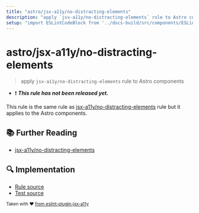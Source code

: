 ```yaml
---
title: "astro/jsx-a11y/no-distracting-elements"
description: "apply `jsx-a11y/no-distracting-elements` rule to Astro components"
setup: "import ESLintCodeBlock from '../docs-build/src/components/ESLintCodeBlockWrap.astro'"
---
```


# astro/jsx-a11y/no-distracting-elements

> apply `jsx-a11y/no-distracting-elements` rule to Astro components

- :exclamation: <badge text="This rule has not been released yet." vertical="middle" type="error"> **_This rule has not been released yet._** </badge>

This rule is the same rule as [jsx-a11y/no-distracting-elements](https://github.com/jsx-eslint/eslint-plugin-jsx-a11y/tree/HEAD/docs/rules/no-distracting-elements.md) rule but it applies to the Astro components.

## :books: Further Reading

- [jsx-a11y/no-distracting-elements](https://github.com/jsx-eslint/eslint-plugin-jsx-a11y/tree/HEAD/docs/rules/no-distracting-elements.md)

## :mag: Implementation

- [Rule source](https://github.com/ota-meshi/eslint-plugin-astro/blob/main/src/rules/jsx-a11y/no-distracting-elements.ts)
- [Test source](https://github.com/ota-meshi/eslint-plugin-astro/blob/main/tests/src/rules/jsx-a11y/no-distracting-elements.ts)

<sup>Taken with ❤️ [from eslint-plugin-jsx-a11y](https://github.com/jsx-eslint/eslint-plugin-jsx-a11y/tree/HEAD/docs/rules/no-distracting-elements.md)</sup>
